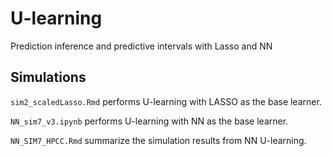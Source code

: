 # U-learning
 Prediction inference and predictive intervals with Lasso and NN

## Simulations

`sim2_scaledLasso.Rmd` performs U-learning with LASSO as the base learner.

`NN_sim7_v3.ipynb` performs U-learning with NN as the base learner.

`NN_SIM7_HPCC.Rmd` summarize the simulation results from NN U-learning.
